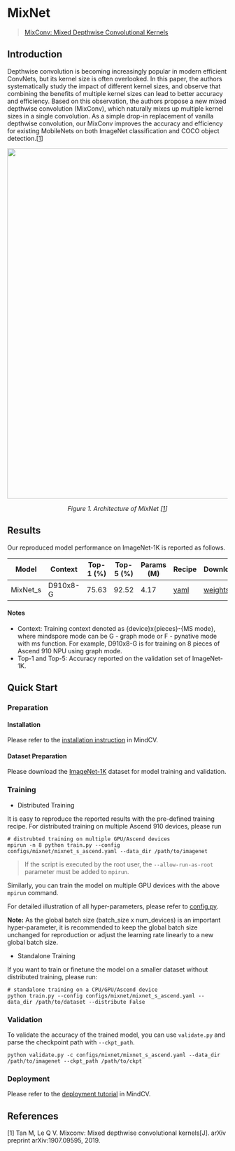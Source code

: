 # MixNet
> [MixConv: Mixed Depthwise Convolutional Kernels](https://arxiv.org/abs/1907.09595)

## Introduction

Depthwise convolution is becoming increasingly popular in modern efficient ConvNets, but its kernel size is often
overlooked. In this paper, the authors systematically study the impact of different kernel sizes, and observe that
combining the benefits of multiple kernel sizes can lead to better accuracy and efficiency. Based on this observation,
the authors propose a new mixed depthwise convolution (MixConv), which naturally mixes up multiple kernel sizes in a
single convolution. As a simple drop-in replacement of vanilla depthwise convolution, our MixConv improves the accuracy
and efficiency for existing MobileNets on both ImageNet classification and COCO object detection.[[1](#references)]

<p align="center">
  <img src="https://user-images.githubusercontent.com/53842165/219263295-75de649e-d38b-4b05-bd26-1c96896f7e83.png" width=800 />
</p>
<p align="center">
  <em>Figure 1. Architecture of MixNet [<a href="#references">1</a>] </em>
</p>

## Results

Our reproduced model performance on ImageNet-1K is reported as follows.

<div align="center">

| Model    | Context  | Top-1 (%) | Top-5 (%) | Params (M) | Recipe                                                                                        | Download                                                                               |
|----------|----------|-----------|-----------|------------|-----------------------------------------------------------------------------------------------|----------------------------------------------------------------------------------------|
| MixNet_s | D910x8-G | 75.63     | 92.52     | 4.17       | [yaml](https://github.com/mindspore-lab/mindcv/blob/main/configs/mixnet/mixnet_s_ascend.yaml) | [weights](https://download.mindspore.cn/toolkits/mindcv/mixnet/mixnet_s-2a5ef3a3.ckpt) |

</div>

#### Notes

- Context: Training context denoted as {device}x{pieces}-{MS mode}, where mindspore mode can be G - graph mode or F - pynative mode with ms function. For example, D910x8-G is for training on 8 pieces of Ascend 910 NPU using graph mode.
- Top-1 and Top-5: Accuracy reported on the validation set of ImageNet-1K.

## Quick Start

### Preparation

#### Installation
Please refer to the [installation instruction](https://github.com/mindspore-ecosystem/mindcv#installation) in MindCV.

#### Dataset Preparation
Please download the [ImageNet-1K](https://www.image-net.org/challenges/LSVRC/2012/index.php) dataset for model training and validation.

### Training

* Distributed Training

It is easy to reproduce the reported results with the pre-defined training recipe. For distributed training on multiple Ascend 910 devices, please run

```shell
# distrubted training on multiple GPU/Ascend devices
mpirun -n 8 python train.py --config configs/mixnet/mixnet_s_ascend.yaml --data_dir /path/to/imagenet
```

> If the script is executed by the root user, the `--allow-run-as-root` parameter must be added to `mpirun`.

Similarly, you can train the model on multiple GPU devices with the above `mpirun` command.

For detailed illustration of all hyper-parameters, please refer to [config.py](https://github.com/mindspore-lab/mindcv/blob/main/config.py).

**Note:**  As the global batch size  (batch_size x num_devices) is an important hyper-parameter, it is recommended to keep the global batch size unchanged for reproduction or adjust the learning rate linearly to a new global batch size.

* Standalone Training

If you want to train or finetune the model on a smaller dataset without distributed training, please run:

```shell
# standalone training on a CPU/GPU/Ascend device
python train.py --config configs/mixnet/mixnet_s_ascend.yaml --data_dir /path/to/dataset --distribute False
```

### Validation

To validate the accuracy of the trained model, you can use `validate.py` and parse the checkpoint path with `--ckpt_path`.

```shell
python validate.py -c configs/mixnet/mixnet_s_ascend.yaml --data_dir /path/to/imagenet --ckpt_path /path/to/ckpt
```

### Deployment

Please refer to the [deployment tutorial](https://github.com/mindspore-lab/mindcv/blob/main/tutorials/deployment.md) in MindCV.

## References

[1] Tan M, Le Q V. Mixconv: Mixed depthwise convolutional kernels[J]. arXiv preprint arXiv:1907.09595, 2019.
